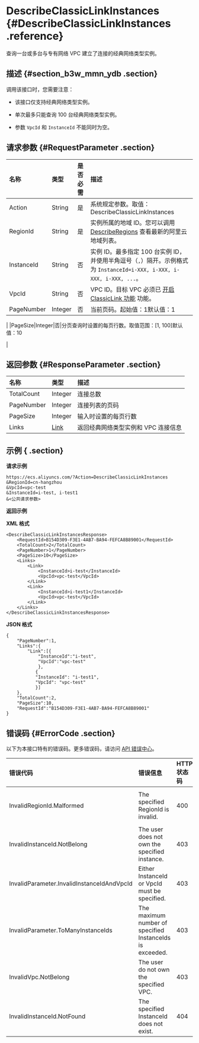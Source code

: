 # DescribeClassicLinkInstances {#DescribeClassicLinkInstances .reference}

查询一台或多台与专有网络 VPC 建立了连接的经典网络类型实例。

## 描述 {#section_b3w_mmn_ydb .section}

调用该接口时，您需要注意：

-   该接口仅支持经典网络类型实例。

-   单次最多只能查询 100 台经典网络类型实例。

-   参数 `VpcId` 和 `InstanceId` 不能同时为空。


## 请求参数 {#RequestParameter .section}

|名称|类型|是否必需|描述|
|:-|:-|:---|:-|
|Action|String|是|系统规定参数。取值：DescribeClassicLinkInstances|
|RegionId|String|是|实例所属的地域 ID。您可以调用 [DescribeRegions](cn.zh-CN/API参考/地域/DescribeRegions.md#) 查看最新的阿里云地域列表。|
|InstanceId|String|否|实例 ID。最多指定 100 台实例 ID，并使用半角逗号（`,`）隔开。示例格式为 `InstanceId=i-XXX, i-XXX, i-XXX, i-XXX, ...`。|
|VpcId|String|否|VPC ID。目标 VPC 必须已 [开启 ClassicLink 功能](../../cn.zh-CN/用户指南/ClassicLink/建立ClassicLink连接.md#) 功能。|
|PageNumber|Integer|否|当前页码。起始值：1默认值：1

|
|PageSize|Integer|否|分页查询时设置的每页行数。取值范围：\[1, 100\]默认值：10

|

## 返回参数 {#ResponseParameter .section}

|名称|类型|描述|
|:-|:-|:-|
|TotalCount|Integer|连接总数|
|PageNumber|Integer|连接列表的页码|
|PageSize|Integer|输入时设置的每页行数|
|Links|[Link](cn.zh-CN/API参考/数据类型/Link.md#)|返回经典网络类型实例和 VPC 连接信息|

## 示例 { .section}

**请求示例** 

```
https://ecs.aliyuncs.com/?Action=DescribeClassicLinkInstances
&RegionId=cn-hangzhou
&VpcId=vpc-test
&InstanceId=i-test, i-test1
&<公共请求参数>
```

**返回示例** 

**XML 格式**

```
<DescribeClassicLinkInstancesResponse>
    <RequestId>B154D309-F3E1-4AB7-BA94-FEFCA8B89001</RequestId>
    <TotalCount>2</TotalCount>
    <PageNumber>1</PageNumber>
    <PageSize>10</PageSize>
    <Links>
        <Link>
            <InstanceId>i-test</InstanceId>
            <VpcId>vpc-test</VpcId>
        </Link>
        <Link>
            <InstanceId>i-test1</InstanceId>
            <VpcId>vpc-test</VpcId>
        </Link>
    </Links>
</DescribeClassicLinkInstancesResponse>
```

 **JSON 格式** 

```
{
    "PageNumber":1,
    "Links":{
        "Link":[{
            "InstanceId":"i-test",
            "VpcId":"vpc-test"
            },
           {
           "InstanceId": "i-test1",
           "VpcId": "vpc-test"
           }]
    },
    "TotalCount":2,
    "PageSize":10,
    "RequestId":"B154D309-F3E1-4AB7-BA94-FEFCA8B89001"
}
```

## 错误码 {#ErrorCode .section}

以下为本接口特有的错误码。更多错误码，请访问 [API 错误中心](https://error-center.aliyun.com/status/product/Ecs)。

|错误代码|错误信息|HTTP 状态码|说明|
|:---|:---|:-------|:-|
|InvalidRegionId.Malformed|The specified RegionId is invalid.|400|指定的 `RegionId`不存在或者未授权。|
|InvalidInstanceId.NotBelong|The user does not own the specified instance.|403|指定的实例不属于您。|
|InvalidParameter.InvalidInstanceIdAndVpcId|Either InstanceId or VpcId must be specified.|403|必须指定 `InstanceId` 或 `VpcId`。|
|InvalidParameter.ToManyInstanceIds|The maximum number of specified InstanceIds is exceeded.|403|指定的 `InstanceId` 超过 100 台实例 ID。|
|InvalidVpc.NotBelong|The user do not own the specified VPC.|403|指定的 VPC 不属于您。|
|InvalidInstanceId.NotFound|The specified InstanceId does not exist.|404|指定的 `InstanceId` 不存在。|

